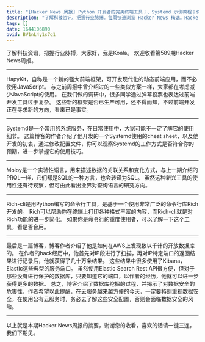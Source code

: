 ```yaml
---
title: "[Hacker News 周报] Python 开发者的完美终端工具；、Systemd 示例教程；你的云上数据库安全吗？"
description: "了解科技资讯、把握行业脉搏。每周快速浏览 Hacker News 精选。Hacker Newsletter 和 Hacker News Daily 地址：https://mailchi.mp/hackernewsletter/589；https://www.daemonology.net/hn-daily/"
tags: []
date: 1644106890
bvid: BV1nL4y1s7q1
---
```

了解科技资讯，把握行业脉搏，大家好，我是Koala。
欢迎收看第589期Hacker News周报。

---

HapyKit，自称是一个新的强大前端框架，可开发现代化的动态前端应用，而不必使用JavaScript。
与之前周报中曾介绍过的一些类似方案一样，大家都在考虑减少JavaScript的使用。
在我们做的调研中，很多同学通过弹幕投票也表达过前端开发工具过于复杂。
这些新的框架是否已生产可用，还不得而知，不过前端开发正在寻求新的方向，看来已是事实。

---

Systemd是一个常用的系统服务，在日常使用中，大家可能不一定了解它的使用细节。
这篇博客的作者介绍了他开发的一个Systemd使用的cheat sheet，以及他开发的初衷，通过修改配置文件，你可以观察Systemd的工作方式是否符合你的预期，进一步掌握它的使用技巧。

---

Moloy是一个实验性语言，用来描述数据的关联关系和变化方式，与上一期介绍的PRQL一样，它们都是SQL的一种方言，也会转译为SQL。
虽然这种新兴工具的使用性还有待观察，但可由此看出业界对查询语言的研究方向。

---

Rich-cli是用Python编写的命令行工具，是基于一个使用非常广泛的命令行库Rich开发的。
Rich可以帮助你在终端上打印各种格式丰富的内容，而Rich-cli就是对Rich功能的进一步简化。
如果你是命令行的重度使用者，可以了解一下这个工具，看是否合用。

---

最后是一篇博客，博客作者介绍了他是如何在AWS上发现数以千计的开放数据库的。
在作者的hack经历中，他首先对IP段进行了扫描，再对IP特定端口的返回结果进行记录后，他就获得了几十万条结果。
这些结果中很多使用了Kibana，Elastic这些典型的服务端口。
虽然使用Elastic Search Rest API很方便，但对于那些没有进行保护的数据库，只要知道它的端口，以作者的经历，他就可以进一步获得更多的数据。
总之，博客介绍了数据库挖掘的过程，并揭示了对数据安全的危害性，作者希望以此提醒，在云服务越来越方便的今天，一定要特别重视数据安全，在使用公有云服务时，务必去了解这些安全配置，否则会面临数据安全的风险。

---

以上就是本期Hacker News周报的摘要，谢谢您的收看，喜欢的话请一键三连，我们下期见。

